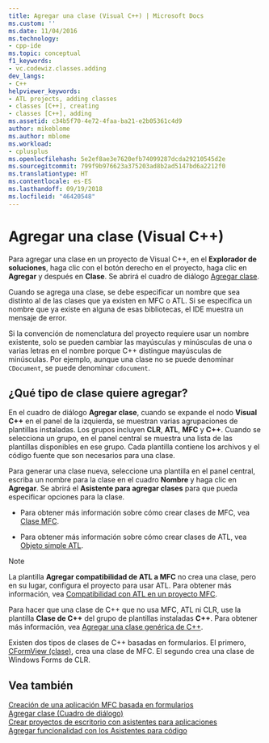 ```yaml
---
title: Agregar una clase (Visual C++) | Microsoft Docs
ms.custom: ''
ms.date: 11/04/2016
ms.technology:
- cpp-ide
ms.topic: conceptual
f1_keywords:
- vc.codewiz.classes.adding
dev_langs:
- C++
helpviewer_keywords:
- ATL projects, adding classes
- classes [C++], creating
- classes [C++], adding
ms.assetid: c34b5f70-4e72-4faa-ba21-e2b05361c4d9
author: mikeblome
ms.author: mblome
ms.workload:
- cplusplus
ms.openlocfilehash: 5e2ef8ae3e7620efb74099287dcda29210545d2e
ms.sourcegitcommit: 799f9b976623a375203ad8b2ad5147bd6a2212f0
ms.translationtype: HT
ms.contentlocale: es-ES
ms.lasthandoff: 09/19/2018
ms.locfileid: "46420548"
---
```

# <a name="adding-a-class-visual-c"></a>Agregar una clase (Visual C++)

Para agregar una clase en un proyecto de Visual C++, en el **Explorador de soluciones**, haga clic con el botón derecho en el proyecto, haga clic en **Agregar** y después en **Clase**. Se abrirá el cuadro de diálogo [Agregar clase](../ide/add-class-dialog-box.md).

Cuando se agrega una clase, se debe especificar un nombre que sea distinto al de las clases que ya existen en MFC o ATL. Si se especifica un nombre que ya existe en alguna de esas bibliotecas, el IDE muestra un mensaje de error.

Si la convención de nomenclatura del proyecto requiere usar un nombre existente, solo se pueden cambiar las mayúsculas y minúsculas de una o varias letras en el nombre porque C++ distingue mayúsculas de minúsculas. Por ejemplo, aunque una clase no se puede denominar `CDocument`, se puede denominar `cdocument`.

## <a name="what-kind-of-class-do-you-want-to-add"></a>¿Qué tipo de clase quiere agregar?

En el cuadro de diálogo **Agregar clase**, cuando se expande el nodo **Visual C++** en el panel de la izquierda, se muestran varias agrupaciones de plantillas instaladas. Los grupos incluyen **CLR**, **ATL**, **MFC** y **C++**. Cuando se selecciona un grupo, en el panel central se muestra una lista de las plantillas disponibles en ese grupo. Cada plantilla contiene los archivos y el código fuente que son necesarios para una clase.

Para generar una clase nueva, seleccione una plantilla en el panel central, escriba un nombre para la clase en el cuadro **Nombre** y haga clic en **Agregar**. Se abrirá el **Asistente para agregar clases** para que pueda especificar opciones para la clase.

- Para obtener más información sobre cómo crear clases de MFC, vea [Clase MFC](../mfc/reference/adding-an-mfc-class.md).

- Para obtener más información sobre cómo crear clases de ATL, vea [Objeto simple ATL](../atl/reference/adding-an-atl-simple-object.md).

> [!NOTE]
>  La plantilla **Agregar compatibilidad de ATL a MFC** no crea una clase, pero en su lugar, configura el proyecto para usar ATL. Para obtener más información, vea [Compatibilidad con ATL en un proyecto MFC](../mfc/reference/adding-atl-support-to-your-mfc-project.md).

Para hacer que una clase de C++ que no usa MFC, ATL ni CLR, use la plantilla **Clase de C++** del grupo de plantillas instaladas **C++**. Para obtener más información, vea [Agregar una clase genérica de C++](../ide/adding-a-generic-cpp-class.md).

Existen dos tipos de clases de C++ basadas en formularios. El primero, [CFormView (clase)](../mfc/reference/cformview-class.md), crea una clase de MFC. El segundo crea una clase de Windows Forms de CLR.

## <a name="see-also"></a>Vea también

[Creación de una aplicación MFC basada en formularios](../mfc/reference/creating-a-forms-based-mfc-application.md)<br>
[Agregar clase (Cuadro de diálogo)](../ide/add-class-dialog-box.md)<br>
[Crear proyectos de escritorio con asistentes para aplicaciones](../ide/creating-desktop-projects-by-using-application-wizards.md)<br>
[Agregar funcionalidad con los Asistentes para código](../ide/adding-functionality-with-code-wizards-cpp.md)